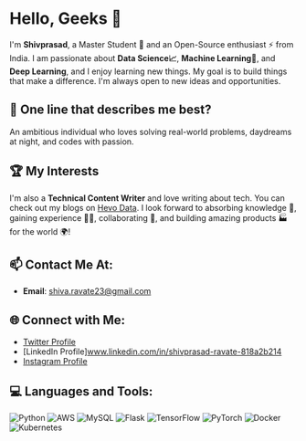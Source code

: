 # Hello, Geeks 👋

I'm **Shivprasad**, a Master Student  🚀 and an Open-Source enthusiast ⚡ from India. I am passionate about **Data Science📈**, **Machine Learning🤖**, and **Deep Learning**, and I enjoy learning new things. My goal is to build things that make a difference. I'm always open to new ideas and opportunities.

## 🔭 One line that describes me best?
An ambitious individual who loves solving real-world problems, daydreams at night, and codes with passion.

## 🏆 My Interests
I'm also a **Technical Content Writer** and love writing about tech. You can check out my blogs on [Hevo Data](https://hevodata.com/learn/author/sarang_ravate/). I look forward to absorbing knowledge 🧠, gaining experience 👨‍🏭, collaborating 🤝, and building amazing products 🏭 for the world 🌍!

## 📫 Contact Me At:
- **Email**: shiva.ravate23@gmail.com

## 🌐 Connect with Me:
- [Twitter Profile](https://twitter.com/your-twitter)
- [LinkedIn Profile]www.linkedin.com/in/shivprasad-ravate-818a2b214
- [Instagram Profile](https://www.instagram.com/shiva_ravate10/profilecard/?igsh=d3RoM2xlbWd6aTcy )

## 💻 Languages and Tools:
![Python](https://www.python.org/)
![AWS](https://img.shields.io/badge/-AWS-333333?style=flat&logo=amazon-aws)
![MySQL](https://img.shields.io/badge/-MySQL-333333?style=flat&logo=mysql)
![Flask](https://img.shields.io/badge/-Flask-333333?style=flat&logo=flask)
![TensorFlow](https://img.shields.io/badge/-TensorFlow-333333?style=flat&logo=tensorflow)
![PyTorch](https://img.shields.io/badge/-PyTorch-333333?style=flat&logo=pytorch)
![Docker](https://img.shields.io/badge/-Docker-333333?style=flat&logo=docker)
![Kubernetes](https://img.shields.io/badge/-Kubernetes-333333?style=flat&logo=kubernetes)
